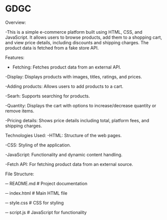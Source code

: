 # GDGC
Overview:

-This is a simple e-commerce platform built using HTML, CSS, and JavaScript. It allows users to browse products, add them to a shopping cart, and view price details, including discounts and shipping charges. The product data is fetched from a fake store API.

Features:

- Fetching: Fetches product data from an external API.

  
-Display: Displays products with images, titles, ratings, and prices.  


-Adding products: Allows users to add products to a cart.


-Searh: Supports searching for products.

-Quantity: Displays the cart with options to increase/decrease quantity or remove items.


-Pricing details: Shows price details including total, platform fees, and shipping charges.



Technologies Used:
-HTML: Structure of the web pages.


-CSS: Styling of the application.


-JavaScript: Functionality and dynamic content handling.


-Fetch API: For fetching product data from an external source.

File Structure:

─ README.md          # Project documentation


─ index.html         # Main HTML file


─ style.css          # CSS for styling


─ script.js          # JavaScript for functionality


